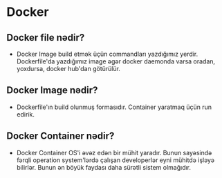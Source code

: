 # Docker

## Docker file nədir?

* Docker Image build etmək üçün commandları yazdığımız yerdir. Dockerfile'da yazdığımız image əgər docker daemonda varsa oradan, yoxdursa, docker hub'dan götürülür.

## Docker Image nədir?

* Dockerfile'ın build olunmuş formasıdır. Container yaratmaq üçün run edirik.

## Docker Container nədir?

* Docker Container OS'i əvəz edən bir mühit yaradır. Bunun sayəsində fərqli operation system'lərdə çalışan developerlər eyni mühitdə işləyə bilirlər. Bunun ən böyük faydası daha sürətli sistem olmağıdır.